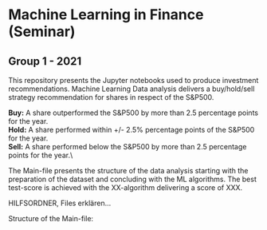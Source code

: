 # Machine Learning in Finance (Seminar)
## Group 1 - 2021

This repository presents the Jupyter notebooks used to produce investment recommendations. Machine Learning Data analysis delivers a buy/hold/sell strategy recommendation for shares in respect of the S&P500. 

<b>Buy:</b> A share outperformed the S&P500 by more than 2.5 percentage points for the year. \
<b>Hold:</b>  A share performed within +/- 2.5% percentage points of the S&P500 for the year. \
<b>Sell:</b>  A share performed below the S&P500 by more than 2.5 percentage points for the year.\

The Main-file presents the structure of the data analysis starting with the preparation of the dataset and concluding with the ML algorithms. The best test-score is achieved with the XX-algorithm delivering a score of XXX.

HILFSORDNER, Files erklären...

Structure of the Main-file:
